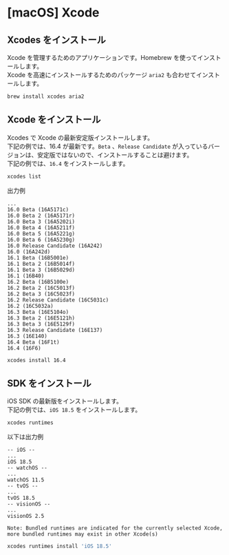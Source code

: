 # [macOS] Xcode

## Xcodes をインストール

Xcode を管理するためのアプリケーションです。Homebrew を使ってインストールします。  
Xcode を高速にインストールするためのパッケージ `aria2` も合わせてインストールします。

```Bash
brew install xcodes aria2
```

## Xcode をインストール

Xcodes で Xcode の最新安定版インストールします。  
下記の例では、16.4 が最新です。`Beta` 、`Release Candidate` が入っているバージョンは、安定版ではないので、インストールすることは避けます。  
下記の例では、`16.4` をインストールします。

```Bash
xcodes list
```

出力例
```
...
16.0 Beta (16A5171c)
16.0 Beta 2 (16A5171r)
16.0 Beta 3 (16A5202i)
16.0 Beta 4 (16A5211f)
16.0 Beta 5 (16A5221g)
16.0 Beta 6 (16A5230g)
16.0 Release Candidate (16A242)
16.0 (16A242d)
16.1 Beta (16B5001e)
16.1 Beta 2 (16B5014f)
16.1 Beta 3 (16B5029d)
16.1 (16B40)
16.2 Beta (16B5100e)
16.2 Beta 2 (16C5013f)
16.2 Beta 3 (16C5023f)
16.2 Release Candidate (16C5031c)
16.2 (16C5032a)
16.3 Beta (16E5104o)
16.3 Beta 2 (16E5121h)
16.3 Beta 3 (16E5129f)
16.3 Release Candidate (16E137)
16.3 (16E140)
16.4 Beta (16F1t)
16.4 (16F6)
```
```Bash
xcodes install 16.4
```

## SDK をインストール

iOS SDK の最新版をインストールします。  
下記の例では、`iOS 18.5` をインストールします。

```Bash
xcodes runtimes
```
以下は出力例
```
-- iOS --
...
iOS 18.5
-- watchOS --
...
watchOS 11.5
-- tvOS --
...
tvOS 18.5
-- visionOS --
...
visionOS 2.5

Note: Bundled runtimes are indicated for the currently selected Xcode, more bundled runtimes may exist in other Xcode(s)
```
```Bash
xcodes runtimes install 'iOS 18.5'
```
